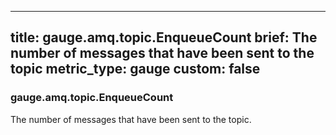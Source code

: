 
---
title: gauge.amq.topic.EnqueueCount
brief: The number of messages that have been sent to the topic
metric_type: gauge
custom: false
---
### gauge.amq.topic.EnqueueCount

The number of messages that have been sent to the topic.
